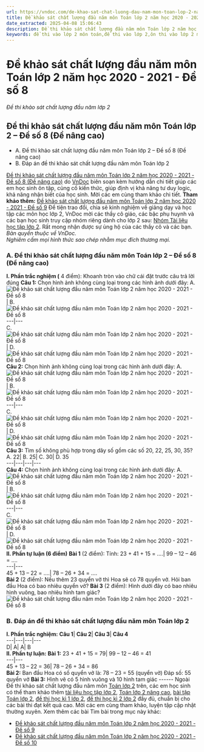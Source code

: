 ```yaml
---
url: https://vndoc.com/de-khao-sat-chat-luong-dau-nam-mon-toan-lop-2-nam-hoc-2020-2021-de-so-8-204590
title: Đề khảo sát chất lượng đầu năm môn Toán lớp 2 năm học 2020 - 2021 - Đề số 8 - Đề thi khảo sát chất lượng đầu năm lớp 2 - VnDoc.com
date_extracted: 2025-04-08 15:06:43
description: Đề thi khảo sát chất lượng đầu năm môn Toán lớp 2 năm học 2020 - 2021 là đề thi do VnDoc biên soạn nhằm giúp các em ôn tập, rèn luyện kiến thức môn Toán lớp 1 chuẩn bị vào lớp 2.
keywords: đề thi vào lớp 2 môn toán,đề thi vào lớp 2,ôn thi vào lớp 2 môn toán,Bộ đề thi khảo sát chất lượng đầu năm môn Toán lớp 2,bộ đề khảo sát chất lượng đầu năm môn toán lớp 2 năm học 2020 - 2021,môn toán lớp 2,toán lớp 2,bài tập toán lớp 2
---
```


# Đề khảo sát chất lượng đầu năm môn Toán lớp 2 năm học 2020 - 2021 - Đề số 8
 _Đề thi khảo sát chất lượng đầu năm lớp 2_
## Đề thi khảo sát chất lượng đầu năm môn Toán lớp 2 – Đề số 8 \(Đề nâng cao\)
  * A. Đề thi khảo sát chất lượng đầu năm môn Toán lớp 2 – Đề số 8 \(Đề nâng cao\)
  * B. Đáp án đề thi khảo sát chất lượng đầu năm môn Toán lớp 2

[Đề thi khảo sát chất lượng đầu năm môn Toán lớp 2 năm học 2020 - 2021 - Đề số 8 \(Đề nâng cao\)](<https://vndoc.com/de-khao-sat-chat-luong-dau-nam-mon-toan-lop-2-nam-hoc-2020-2021-de-so-8-204590>) do [VnDoc](<https://vndoc.com/>) biên soạn kèm hướng dẫn chi tiết giúp các em học sinh ôn tập, củng cố kiến thức, giúp định vị khả năng tư duy logic, khả năng nhận biết của học sinh. Mời các em cùng tham khảo chi tiết.
**Tham khảo thêm:** [Đề khảo sát chất lượng đầu năm môn Toán lớp 2 năm học 2020 - 2021 - Đề số 9](<https://vndoc.com/de-khao-sat-chat-luong-dau-nam-mon-toan-lop-2-nam-hoc-2020-2021-de-so-9-204594>)
Để tiện trao đổi, chia sẻ kinh nghiệm về giảng dạy và học tập các môn học lớp 2, VnDoc mời các thầy cô giáo, các bậc phụ huynh và các bạn học sinh truy cập nhóm riêng dành cho lớp 2 sau: [Nhóm Tài liệu học tập lớp 2](</goto?u=aHR0cHM6Ly93d3cuZmFjZWJvb2suY29tL2dyb3Vwcy9UYWkubGlldS5ob2MudGFwLmxvcC4yLlZORE9DLw%3D%3D>). Rất mong nhận được sự ủng hộ của các thầy cô và các bạn.
_Bản quyền thuộc về VnDoc._  
_Nghiêm cấm mọi hình thức sao chép nhằm mục đích thương mại._
### A. Đề thi khảo sát chất lượng đầu năm môn Toán lớp 2 – Đề số 8 \(Đề nâng cao\)
**I. Phần trắc nghiệm \(** 4 điểm\): Khoanh tròn vào chữ cái đặt trước câu trả lời đúng
**Câu 1:** Chọn hình ảnh không cùng loại trong các hình ảnh dưới đây:
A.![Đề khảo sát chất lượng đầu năm môn Toán lớp 2 năm học 2020 - 2021 - Đề số 8](https://i.vdoc.vn/data/image/2020/08/11/de-khao-sat-chat-luong-dau-nam-mon-toan-lop-2-nam-2020-2021-de-so-8-anh-so-1.png)| B.![Đề khảo sát chất lượng đầu năm môn Toán lớp 2 năm học 2020 - 2021 - Đề số 8](https://i.vdoc.vn/data/image/2020/08/11/de-khao-sat-chat-luong-dau-nam-mon-toan-lop-2-nam-2020-2021-de-so-8-anh-so-2.png)  
---|---  
C.![Đề khảo sát chất lượng đầu năm môn Toán lớp 2 năm học 2020 - 2021 - Đề số 8](https://i.vdoc.vn/data/image/2020/08/11/de-khao-sat-chat-luong-dau-nam-mon-toan-lop-2-nam-2020-2021-de-so-8-anh-so-3.png)| D.![Đề khảo sát chất lượng đầu năm môn Toán lớp 2 năm học 2020 - 2021 - Đề số 8](https://i.vdoc.vn/data/image/2020/08/11/de-khao-sat-chat-luong-dau-nam-mon-toan-lop-2-nam-2020-2021-de-so-8-anh-so-4.png)  
**Câu 2:** Chọn hình ảnh không cùng loại trong các hình ảnh dưới đây:
A.![Đề khảo sát chất lượng đầu năm môn Toán lớp 2 năm học 2020 - 2021 - Đề số 8](https://i.vdoc.vn/data/image/2020/08/11/de-khao-sat-chat-luong-dau-nam-mon-toan-lop-2-nam-2020-2021-de-so-8-anh-so-5.png)| B.![Đề khảo sát chất lượng đầu năm môn Toán lớp 2 năm học 2020 - 2021 - Đề số 8](https://i.vdoc.vn/data/image/2020/08/11/de-khao-sat-chat-luong-dau-nam-mon-toan-lop-2-nam-2020-2021-de-so-8-anh-so-6.png)  
---|---  
C.![Đề khảo sát chất lượng đầu năm môn Toán lớp 2 năm học 2020 - 2021 - Đề số 8](https://i.vdoc.vn/data/image/2020/08/11/de-khao-sat-chat-luong-dau-nam-mon-toan-lop-2-nam-2020-2021-de-so-8-anh-so-7.png)| D.![Đề khảo sát chất lượng đầu năm môn Toán lớp 2 năm học 2020 - 2021 - Đề số 8](https://i.vdoc.vn/data/image/2020/08/11/de-khao-sat-chat-luong-dau-nam-mon-toan-lop-2-nam-2020-2021-de-so-8-anh-so-8.png)  
**Câu 3:** Tìm số không phù hợp trong dãy số gồm các số 20, 22, 25, 30, 35?
A. 22| B. 25| C. 30| D. 35  
---|---|---|---  
**Câu 4:** Chọn hình ảnh không cùng loại trong các hình ảnh dưới đây:
A.![Đề khảo sát chất lượng đầu năm môn Toán lớp 2 năm học 2020 - 2021 - Đề số 8](https://i.vdoc.vn/data/image/2020/08/11/de-khao-sat-chat-luong-dau-nam-mon-toan-lop-2-nam-2020-2021-de-so-8-anh-so-9.png)| B.![Đề khảo sát chất lượng đầu năm môn Toán lớp 2 năm học 2020 - 2021 - Đề số 8](https://i.vdoc.vn/data/image/2020/08/11/de-khao-sat-chat-luong-dau-nam-mon-toan-lop-2-nam-2020-2021-de-so-8-anh-so-10.png)  
---|---  
C.![Đề khảo sát chất lượng đầu năm môn Toán lớp 2 năm học 2020 - 2021 - Đề số 8](https://i.vdoc.vn/data/image/2020/08/11/de-khao-sat-chat-luong-dau-nam-mon-toan-lop-2-nam-2020-2021-de-so-8-anh-so-11.png)| D.![Đề khảo sát chất lượng đầu năm môn Toán lớp 2 năm học 2020 - 2021 - Đề số 8](https://i.vdoc.vn/data/image/2020/08/11/de-khao-sat-chat-luong-dau-nam-mon-toan-lop-2-nam-2020-2021-de-so-8-anh-so-12.png)  
**II. Phần tự luận \(6 điểm\)**
**Bài 1** \(2 điểm\): Tính:
23 + 41 + 15 = ….| 99 – 12 – 46 = ….  
---|---  
45 + 13 – 22 = ….| 78 – 26 + 34 = ….  
**Bài 2** \(2 điểm\): Nếu thêm 23 quyển vở thì Hoa sẽ có 78 quyển vở. Hỏi ban đầu Hoa có bao nhiêu quyển vở?
**Bài 3** \(2 điểm\): Hình dưới đây có bao nhiêu hình vuông, bao nhiêu hình tam giác?
![Đề khảo sát chất lượng đầu năm môn Toán lớp 2 năm học 2020 - 2021 - Đề số 8](https://i.vdoc.vn/data/image/2020/08/11/de-khao-sat-chat-luong-dau-nam-mon-toan-lop-2-nam-2020-2021-de-so-8-anh-so-13.png)
### B. Đáp án đề thi khảo sát chất lượng đầu năm môn Toán lớp 2
**I. Phần trắc nghiệm:**
**Câu 1**| **Câu 2**| **Câu 3**| **Câu 4**  
---|---|---|---  
D| A| A| B  
**II. Phần tự luận:**
**Bài 1:**
23 + 41 + 15 = 79| 99 – 12 – 46 = 41  
---|---  
45 + 13 – 22 = 36| 78 – 26 + 34 = 86  
**Bài 2:**
Ban đầu Hoa có số quyển vở là:
78 – 23 = 55 \(quyển vở\)
Đáp số: 55 quyển vở
**Bài 3:** Hình vẽ có 5 hình vuông và 10 hình tam giác
\------
Ngoài Đề thi khảo sát chất lượng đầu năm môn [Toán lớp 2](<https://vndoc.com/toan-lop2>) trên, các em học sinh có thể tham khảo thêm [tài liệu học tập lớp 2](<https://vndoc.com/tai-lieu-hoc-tap-lop2>), [Toán lớp 2 nâng cao](<https://vndoc.com/toan-lop-2-nang-cao>), [bài tập Toán lớp 2](<https://vndoc.com/bai-tap-toan-lop2>), [đề thi học kì 1 lớp 2](<https://vndoc.com/de-thi-hoc-ki-1-lop2>), [đề thi học kì 2 lớp 2](<https://vndoc.com/de-thi-hoc-ki-2-lop2>) đầy đủ, chuẩn bị cho các bài thi đạt kết quả cao. Mời các em cùng tham khảo, luyện tập cập nhật thường xuyên.
Xem thêm các bài Tìm bài trong mục này khác:
  * [Đề khảo sát chất lượng đầu năm môn Toán lớp 2 năm học 2020 - 2021 - Đề số 9](</de-khao-sat-chat-luong-dau-nam-mon-toan-lop-2-nam-hoc-2020-2021-de-so-9-204594>)
  * [Đề khảo sát chất lượng đầu năm môn Toán lớp 2 năm học 2020 - 2021 - Đề số 10](</de-khao-sat-chat-luong-dau-nam-mon-toan-lop-2-nam-hoc-2020-2021-de-so-10-204597>)


